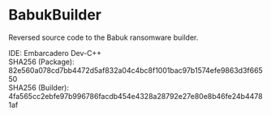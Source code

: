 # BabukBuilder
Reversed source code to the Babuk ransomware builder.

IDE: Embarcadero Dev-C++\
SHA256 (Package): 82e560a078cd7bb4472d5af832a04c4bc8f1001bac97b1574efe9863d3f66550\
SHA256 (Builder): 4fa565cc2ebfe97b996786facdb454e4328a28792e27e80e8b46fe24b44781af
